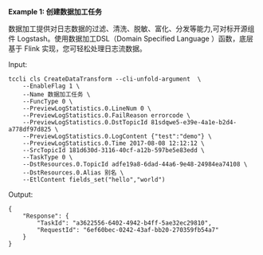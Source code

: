 **Example 1: 创建数据加工任务**

数据加工提供对日志数据的过滤、清洗、脱敏、富化、分发等能力,可对标开源组件 Logstash。使用数据加工DSL（Domain Specified Language ）函数，底层基于 Flink 实现，您可轻松处理日志流数据。


Input: 

```
tccli cls CreateDataTransform --cli-unfold-argument  \
    --EnableFlag 1 \
    --Name 数据加工任务 \
    --FuncType 0 \
    --PreviewLogStatistics.0.LineNum 0 \
    --PreviewLogStatistics.0.FailReason errorcode \
    --PreviewLogStatistics.0.DstTopicId 81sdqwe5-e39e-4a1e-b2d4-a778df97d825 \
    --PreviewLogStatistics.0.LogContent {"test":"demo"} \
    --PreviewLogStatistics.0.Time 2017-08-08 12:12:12 \
    --SrcTopicId 181d630d-3116-40cf-a12b-597be5e83edd \
    --TaskType 0 \
    --DstResources.0.TopicId adfe19a8-6dad-44a6-9e48-24984ea74108 \
    --DstResources.0.Alias 别名 \
    --EtlContent fields_set("hello","world")
```

Output: 
```
{
    "Response": {
        "TaskId": "a3622556-6402-4942-b4ff-5ae32ec29810",
        "RequestId": "6ef60bec-0242-43af-bb20-270359fb54a7"
    }
}
```

